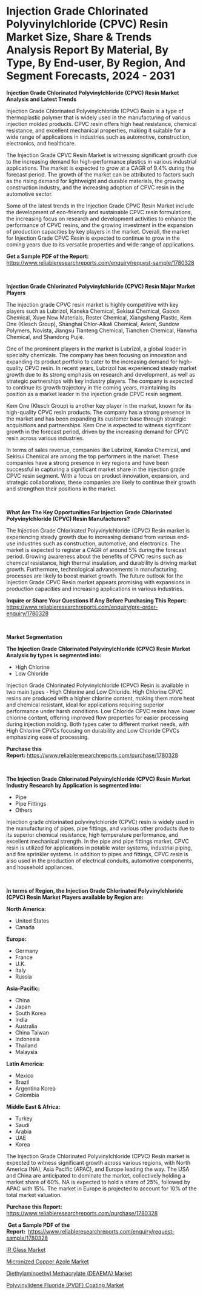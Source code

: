 <p><h1>Injection Grade Chlorinated Polyvinylchloride (CPVC) Resin Market Size, Share & Trends Analysis Report By Material, By Type, By End-user, By Region, And Segment Forecasts, 2024 - 2031</h1></p><p><strong>Injection Grade Chlorinated Polyvinylchloride (CPVC) Resin Market Analysis and Latest Trends</strong></p>
<p><p>Injection Grade Chlorinated Polyvinylchloride (CPVC) Resin is a type of thermoplastic polymer that is widely used in the manufacturing of various injection molded products. CPVC resin offers high heat resistance, chemical resistance, and excellent mechanical properties, making it suitable for a wide range of applications in industries such as automotive, construction, electronics, and healthcare.</p><p>The Injection Grade CPVC Resin Market is witnessing significant growth due to the increasing demand for high-performance plastics in various industrial applications. The market is expected to grow at a CAGR of 9.4% during the forecast period. The growth of the market can be attributed to factors such as the rising demand for lightweight and durable materials, the growing construction industry, and the increasing adoption of CPVC resin in the automotive sector.</p><p>Some of the latest trends in the Injection Grade CPVC Resin Market include the development of eco-friendly and sustainable CPVC resin formulations, the increasing focus on research and development activities to enhance the performance of CPVC resins, and the growing investment in the expansion of production capacities by key players in the market. Overall, the market for Injection Grade CPVC Resin is expected to continue to grow in the coming years due to its versatile properties and wide range of applications.</p></p>
<p><strong>Get a Sample PDF of the Report:&nbsp;</strong> <a href="https://www.reliableresearchreports.com/enquiry/request-sample/1780328">https://www.reliableresearchreports.com/enquiry/request-sample/1780328</a></p>
<p>&nbsp;</p>
<p><strong>Injection Grade Chlorinated Polyvinylchloride (CPVC) Resin Major Market Players</strong></p>
<p><p>The injection grade CPVC resin market is highly competitive with key players such as Lubrizol, Kaneka Chemical, Sekisui Chemical, Gaoxin Chemical, Xuye New Materials, Rester Chemical, Xiangsheng Plastic, Kem One (Klesch Group), Shanghai Chlor-Alkali Chemical, Avient, Sundow Polymers, Novista, Jiangsu Tianteng Chemical, Tianchen Chemical, Hanwha Chemical, and Shandong Pujie.</p><p>One of the prominent players in the market is Lubrizol, a global leader in specialty chemicals. The company has been focusing on innovation and expanding its product portfolio to cater to the increasing demand for high-quality CPVC resin. In recent years, Lubrizol has experienced steady market growth due to its strong emphasis on research and development, as well as strategic partnerships with key industry players. The company is expected to continue its growth trajectory in the coming years, maintaining its position as a market leader in the injection grade CPVC resin segment.</p><p>Kem One (Klesch Group) is another key player in the market, known for its high-quality CPVC resin products. The company has a strong presence in the market and has been expanding its customer base through strategic acquisitions and partnerships. Kem One is expected to witness significant growth in the forecast period, driven by the increasing demand for CPVC resin across various industries.</p><p>In terms of sales revenue, companies like Lubrizol, Kaneka Chemical, and Sekisui Chemical are among the top performers in the market. These companies have a strong presence in key regions and have been successful in capturing a significant market share in the injection grade CPVC resin segment. With a focus on product innovation, expansion, and strategic collaborations, these companies are likely to continue their growth and strengthen their positions in the market.</p></p>
<p>&nbsp;</p>
<p><strong>What Are The Key Opportunities For Injection Grade Chlorinated Polyvinylchloride (CPVC) Resin Manufacturers?</strong></p>
<p><p>The Injection Grade Chlorinated Polyvinylchloride (CPVC) Resin market is experiencing steady growth due to increasing demand from various end-use industries such as construction, automotive, and electronics. The market is expected to register a CAGR of around 5% during the forecast period. Growing awareness about the benefits of CPVC resins such as chemical resistance, high thermal insulation, and durability is driving market growth. Furthermore, technological advancements in manufacturing processes are likely to boost market growth. The future outlook for the Injection Grade CPVC Resin market appears promising with expansions in production capacities and increasing applications in various industries.</p></p>
<p><strong>Inquire or Share Your Questions If Any Before Purchasing This Report:</strong> <a href="https://www.reliableresearchreports.com/enquiry/pre-order-enquiry/1780328">https://www.reliableresearchreports.com/enquiry/pre-order-enquiry/1780328</a></p>
<p>&nbsp;</p>
<p><strong>Market Segmentation</strong></p>
<p><strong>The Injection Grade Chlorinated Polyvinylchloride (CPVC) Resin Market Analysis by types is segmented into:</strong></p>
<p><ul><li>High Chlorine</li><li>Low Chloride</li></ul></p>
<p><p>Injection Grade Chlorinated Polyvinylchloride (CPVC) Resin is available in two main types - High Chlorine and Low Chloride. High Chlorine CPVC resins are produced with a higher chlorine content, making them more heat and chemical resistant, ideal for applications requiring superior performance under harsh conditions. Low Chloride CPVC resins have lower chlorine content, offering improved flow properties for easier processing during injection molding. Both types cater to different market needs, with High Chlorine CPVCs focusing on durability and Low Chloride CPVCs emphasizing ease of processing.</p></p>
<p><strong>Purchase this Report:&nbsp;</strong><a href="https://www.reliableresearchreports.com/purchase/1780328">https://www.reliableresearchreports.com/purchase/1780328</a></p>
<p>&nbsp;</p>
<p><strong>The Injection Grade Chlorinated Polyvinylchloride (CPVC) Resin Market Industry Research by Application is segmented into:</strong></p>
<p><ul><li>Pipe</li><li>Pipe Fittings</li><li>Others</li></ul></p>
<p><p>Injection grade chlorinated polyvinylchloride (CPVC) resin is widely used in the manufacturing of pipes, pipe fittings, and various other products due to its superior chemical resistance, high temperature performance, and excellent mechanical strength. In the pipe and pipe fittings market, CPVC resin is utilized for applications in potable water systems, industrial piping, and fire sprinkler systems. In addition to pipes and fittings, CPVC resin is also used in the production of electrical conduits, automotive components, and household appliances.</p></p>
<p>&nbsp;</p>
<p><strong>In terms of Region, the Injection Grade Chlorinated Polyvinylchloride (CPVC) Resin Market Players available by Region are:</strong></p>
<p>
    <p> <strong> North America: </strong>
        <ul>
            <li>United States</li>
            <li>Canada</li>
        </ul>
        </p> 
    <p> <strong> Europe: </strong>
        <ul>
            <li>Germany</li>
            <li>France</li>
            <li>U.K.</li>
            <li>Italy</li>
            <li>Russia</li>
        </ul>
        </p> 
    <p> <strong> Asia-Pacific: </strong>
        <ul>
            <li>China</li>
            <li>Japan</li>
            <li>South Korea</li>
            <li>India</li>
            <li>Australia</li>
            <li>China Taiwan</li>
            <li>Indonesia</li>
            <li>Thailand</li>
            <li>Malaysia</li>
        </ul>
        </p> 
    <p> <strong> Latin America: </strong>
        <ul>
            <li>Mexico</li>
            <li>Brazil</li>
            <li>Argentina Korea</li>
            <li>Colombia</li>
        </ul>
        </p> 
    <p> <strong> Middle East & Africa: </strong>
        <ul>
            <li>Turkey</li>
            <li>Saudi</li>
            <li>Arabia</li>
            <li>UAE</li>
            <li>Korea</li>
        </ul>
    </p>
    </p>
<p><p>The Injection Grade Chlorinated Polyvinylchloride (CPVC) Resin market is expected to witness significant growth across various regions, with North America (NA), Asia Pacific (APAC), and Europe leading the way. The USA and China are anticipated to dominate the market, collectively holding a market share of 60%. NA is expected to hold a share of 25%, followed by APAC with 15%. The market in Europe is projected to account for 10% of the total market valuation.</p></p>
<p><strong>Purchase this Report: </strong><a href="https://www.reliableresearchreports.com/purchase/1780328">https://www.reliableresearchreports.com/purchase/1780328</a></p>
<p>&nbsp;<strong>Get a Sample PDF of the Report:&nbsp;&nbsp;</strong><a href="https://www.reliableresearchreports.com/enquiry/request-sample/1780328">https://www.reliableresearchreports.com/enquiry/request-sample/1780328</a></p>
<p><strong></strong></p>
<p><p><a href="https://issuu.com/reportprime-2/docs/ir-glass-market-size-2030.pptx">IR Glass Market</a></p><p><a href="https://issuu.com/reportprime-2/docs/micronized-copper-azole-market-size-2030.pptx">Micronized Copper Azole Market</a></p><p><a href="https://github.com/shotows/Market-Research-Report-List-1/blob/main/diethylaminoethyl-methacrylate-deaema-market.md">Diethylaminoethyl Methacrylate (DEAEMA) Market</a></p><p><a href="https://github.com/beatblasta/Market-Research-Report-List-2/blob/main/polyvinylidene-fluoride-pvdf-coating-market.md">Polyvinylidene Fluoride (PVDF) Coating Market</a></p></p>